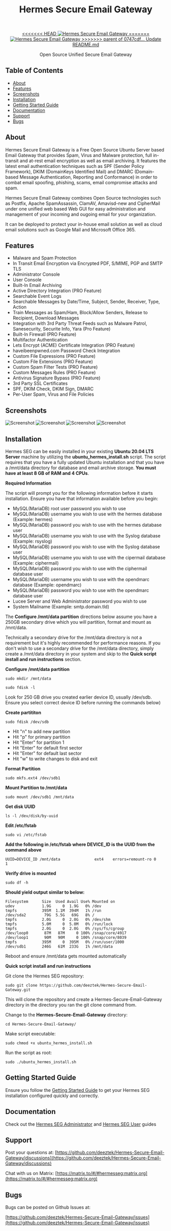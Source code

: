 <h1 align="center"> Hermes Secure Email Gateway </h1> <br>
<p align="center">
  <a href="https://www.deeztek.com/products/hermes-secure-email-gateway/">
<<<<<<< HEAD
    <img alt="Hermes Secure Email Gateway" title="Hermes Secure Email Gateway" src="https://imgur.com/mPsIP6E.png" width="auto">
=======
    <img alt="Hermes Secure Email Gateway" title="Hermes Secure Email Gateway" src="https://i.imgur.com/XYN1OLa.png" width="auto">
>>>>>>> parent of 0747cdf... Update README.md
  </a>
</p>

<p align="center">
  Open Source Unified Secure Email Gateway
</p>

## Table of Contents

- [About](#about)
- [Features](#features)
- [Screenshots](#screenshots)
- [Installation](#installation)
- [Getting Started Guide](#getting-started-guide)
- [Documentation](#documentation)
- [Support](#support)
- [Bugs](#bugs)

## About

Hermes Secure Email Gateway is a Free Open Source Ubuntu Server based Email Gateway that provides Spam, Virus and Malware protection, full in-transit and at-rest email encryption as well as email archiving. It features the latest email authentication techniques such as SPF (Sender Policy Framework), DKIM (DomainKeys Identified Mail) and DMARC (Domain-based Message Authentication, Reporting and Conformance) in order to combat email spoofing, phishing, scams, email compromise attacks and spam.

Hermes Secure Email Gateway combines Open Source technologies such as Postfix, Apache SpamAssassin, ClamAV, Amavisd-new and CipherMail under one unified web based Web GUI for easy administration and management of your incoming and ougoing email for your organization.

It can be deployed to protect your in-house email solution as well as cloud email solutions such as Google Mail and Microsoft Office 365.

## Features

* Malware and Spam Protection
* In Transit Email Encryption via Encrypted PDF, S/MIME, PGP and SMTP TLS
* Administrator Console
* User Console
* Built-In Email Archiving
* Active Directory Integration (PRO Feature)
* Searchable Event Logs
* Searchable Messages by Date/Time, Subject, Sender, Receiver, Type, Action
* Train Messages as Spam/Ham, Block/Allow Senders, Release to Recipient, Download Messages
* Integration with 3rd Party Threat Feeds such as Malware Patrol, Sanesecurity, Securite Info, Yara (Pro Feature)
* Built-In Firewall (PRO Feature)
* Multifactor Authentication
* Lets Encrypt (ACME) Certificate Integration (PRO Feature)
* haveibeenpwned.com Password Check Integration
* Custom File Expressions (PRO Feature)
* Custom File Extensions (PRO Feature)
* Custom Spam Filter Tests (PRO Feature)
* Custom Messages Rules (PRO Feature)
* Antivirus Signature Bypass (PRO Feature)
* 3rd Party SSL Certificates
* SPF, DKIM Check, DKIM Sign, DMARC
* Per-User Spam, Virus and File Policies
## Screenshots

![Screenshot](2022_06_05_08_18_43.png)
![Screenshot](2021_12_02_19_12_43_.png)
![Screenshot](2021_12_02_19_31_28_.png)
![Screenshot](2021_12_02_19_48_49.png)
## Installation

Hermes SEG can be easily installed in your existing **Ubuntu 20.04 LTS Server** machine by utilizing the **ubuntu_hermes_install.sh** script. The script requires that you have a fully updated Ubuntu installation and that you have a /mnt/data directory for database and email archive storage. **You must have at least 8 GB of RAM and 4 CPUs**.

**Required Information**

The script will prompt you for the following information before it starts installation. Ensure you have that information available before you begin:

* MySQL(MariaDB) root user password you wish to use
* MySQL(MariaDB) username you wish to use with the hermes database (Example: hermes)
* MySQL(MariaDB) password you wish to use with the hermes database user
* MySQL(MariaDB) username you wish to use with the Syslog database (Example: rsyslog)
* MySQL(MariaDB) password you wish to use with the Syslog database user
* MySQL(MariaDB) username you wish to use with the cipermail database (Example: ciphermail)
* MySQL(MariaDB) password you wish to use with the ciphermail database user
* MySQL(MariaDB) username you wish to use with the opendmarc database (Example: opendmarc)
* MySQL(MariaDB) password you wish to use with the opendmarc database user
* Lucee Server and Web Administrator password you wish to use
* System Mailname (Example: smtp.domain.tld)


The **Configure /mnt/data partition** directions below assume you have a 250GB secondary drive which you will partition, format and mount as /mnt/data. 

Technically a secondary drive for the /mnt/data directory is not a requirement but it's highly recommended for performance reasons. If you don't wish to use a secondary drive for the /mnt/data directory, simply create a /mnt/data directory in your system and skip to the **Quick script install and run instructions** section. 

**Configure /mnt/data partition**

`sudo mkdir /mnt/data`

`sudo fdisk -l `

Look for 250 GB drive you created earlier device ID, usually /dev/sdb. Ensure you select correct device ID before running the commands below)

**Create partititon**

`sudo fdisk /dev/sdb`

* Hit "n" to add new partition
* Hit "p" for primary partition
* Hit "Enter" for partition 1
* Hit "Enter" for default first sector
* Hit "Enter" for default last sector
* Hit "w" to write changes to disk and exit

**Format Partition**

`sudo mkfs.ext4 /dev/sdb1`

**Mount Partition to /mnt/data**

`sudo mount /dev/sdb1 /mnt/data`

**Get disk UUID**

`ls -l /dev/disk/by-uuid`

**Edit /etc/fstab**

`sudo vi /etc/fstab`

**Add the following in /etc/fstab where DEVICE_ID is the UUID from the command above**

`UUID=DEVICE_ID /mnt/data               ext4    errors=remount-ro 0       1`

**Verify drive is mounted**

`sudo df -h`

**Should yield output similar to below:**

```
Filesystem      Size  Used Avail Use% Mounted on
udev            1.9G     0  1.9G   0% /dev
tmpfs           395M  1.1M  394M   1% /run
/dev/sda2        79G  5.5G   69G   8% /
tmpfs           2.0G     0  2.0G   0% /dev/shm
tmpfs           5.0M     0  5.0M   0% /run/lock
tmpfs           2.0G     0  2.0G   0% /sys/fs/cgroup
/dev/loop0       87M   87M     0 100% /snap/core/4917
/dev/loop1       90M   90M     0 100% /snap/core/8039
tmpfs           395M     0  395M   0% /run/user/1000
/dev/sdb1       246G   61M  233G   1% /mnt/data
```

Reboot and ensure /mnt/data gets mounted automatically

**Quick script install and run instructions**

Git clone the Hermes SEG repository:

`sudo git clone https://github.com/deeztek/Hermes-Secure-Email-Gateway.git`

This will clone the repository and create a Hermes-Secure-Email-Gateway directory in the directory you ran the git clone command from.

Change to the **Hermes-Secure-Email-Gateway** directory:

`cd Hermes-Secure-Email-Gateway/`

Make script executable:

`sudo chmod +x ubuntu_hermes_install.sh`

Run the script as root:

`sudo ./ubuntu_hermes_install.sh`

## Getting Started Guide

Ensure you follow the [Getting Started Guide](https://docs.deeztek.com/books/hermes-seg-administrator-guide/page/getting-started) to get your Hermes SEG installation configured quickly and correctly. 

## Documentation

Check out the [Hermes SEG Administrator](https://docs.deeztek.com/books/hermes-seg-administrator-guide) and [Hermes SEG User](https://docs.deeztek.com/books/hermes-seg-user-guide) guides

## Support

Post your questions at:
[https://github.com/deeztek/Hermes-Secure-Email-Gateway/discussions](https://github.com/deeztek/Hermes-Secure-Email-Gateway/discussions)

Chat with us on Matrix:
[https://matrix.to/#/#hermesseg:matrix.org](https://matrix.to/#/#hermesseg:matrix.org)

## Bugs

Bugs can be posted on Github Issues at:

[https://github.com/deeztek/Hermes-Secure-Email-Gateway/issues](https://github.com/deeztek/Hermes-Secure-Email-Gateway/issues)



